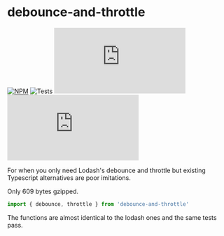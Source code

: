 # debounce-and-throttle

[![NPM](https://img.shields.io/npm/v/debounce-and-throttle.svg)](https://www.npmjs.com/package/debounce-and-throttle)
![Tests](https://github.com/sekoyo/debounce-and-throttle/actions/workflows/main.yml/badge.svg)
![Size](https://img.badgesize.io/sekoyo/debounce-and-throttle/master/dist/index.min.js)
![GZip Size](https://img.badgesize.io/sekoyo/debounce-and-throttle/master/dist/index.min.js?compression=gzip)

For when you only need Lodash's debounce and throttle but existing Typescript alternatives are poor imitations.

Only 609 bytes gzipped.

```ts
import { debounce, throttle } from 'debounce-and-throttle'
```

The functions are almost identical to the lodash ones and the same tests pass.
